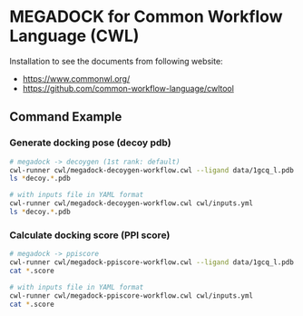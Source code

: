 # MEGADOCK for Common Workflow Language (CWL)

Installation to see the documents from following website:

- https://www.commonwl.org/
- https://github.com/common-workflow-language/cwltool

## Command Example

### Generate docking pose (decoy pdb)

```sh
# megadock -> decoygen (1st rank: default)
cwl-runner cwl/megadock-decoygen-workflow.cwl --ligand data/1gcq_l.pdb --receptor data/1gcq_r.pdb
ls *decoy.*.pdb

# with inputs file in YAML format
cwl-runner cwl/megadock-decoygen-workflow.cwl cwl/inputs.yml
ls *decoy.*.pdb
```

### Calculate docking score (PPI score)

```sh
# megadock -> ppiscore
cwl-runner cwl/megadock-ppiscore-workflow.cwl --ligand data/1gcq_l.pdb --receptor data/1gcq_r.pdb
cat *.score

# with inputs file in YAML format
cwl-runner cwl/megadock-ppiscore-workflow.cwl cwl/inputs.yml
cat *.score
```
